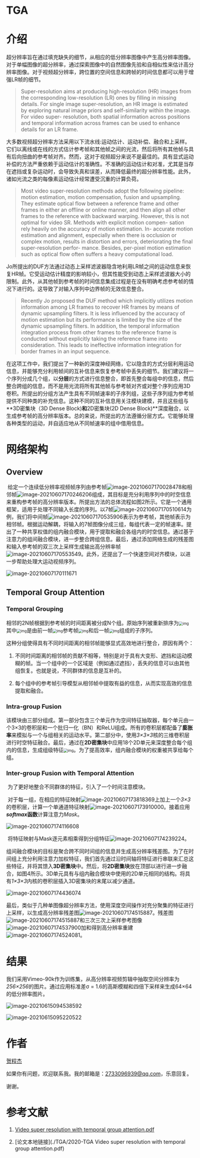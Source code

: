 # TGA

# 介绍

​		超分辨率旨在通过填充缺失的细节，从相应的低分辨率图像中产生高分辨率图像。对于单幅图像的超分辨率，通过探索图像中的自然图像先验和自相似性来估计高分辨率图像。对于视频超分辨率，跨位置的空间信息和跨帧的时间信息都可以用于增强LR帧的细节。

> Super-resolution aims at producing high-resolution (HR) images from the corresponding low-resolution (LR) ones by filling in missing details. For single image super-resolution, an HR image is estimated by exploring natural image priors and self-similarity within the image. For video super- resolution, both spatial information across positions and temporal information across frames can be used to enhance details for an LR frame. 



​		大多数视频超分辨率方法采用以下流水线:运动估计、运动补偿、融合和上采样。它们以离线或在线的方式估计参考帧和其他帧之间的光流，然后将所有其他帧与具有后向扭曲的参考帧对齐。然而，这对于视频超分来说不是最佳的。具有显式运动补偿的方法严重依赖于运动估计的准确性。不准确的运动估计和对准，尤其是当存在遮挡或复杂运动时，会导致失真和误差，从而降低最终的超分辨率性能。此外，诸如光流之类的每像素运动估计经常遭受沉重的计算负荷。

> Most video super-resolution methods adopt the following pipeline: motion estimation, motion compensation, fusion and upsampling. They estimate optical flow between a reference frame and other frames in either an offline or online manner, and then align all other frames to the reference with backward warping. However, this is not optimal for video SR. Methods with explicit motion compen- sation rely heavily on the accuracy of motion estimation. In- accurate motion estimation and alignment, especially when there is occlusion or complex motion, results in distortion and errors, deteriorating the final super-resolution perfor- mance. Besides, per-pixel motion estimation such as optical flow often suffers a heavy computational load.



​		Jo所提出的DUF方法通过动态上采样滤波器隐含地利用LR帧之间的运动信息来恢复HR帧。它受运动估计精度的影响较小，但其性能受到动态上采样滤波器大小的限制。此外，从其他帧到参考帧的时间信息集成过程是在没有明确考虑参考帧的情况下进行的。这导致了对输入序列中边界帧的无效信息整合。

> Recently Jo proposed the DUF method which implicitly utilizes motion information among LR frames to recover HR frames by means of dynamic upsampling filters. It is less influenced by the accuracy of motion estimation but its performance is limited by the size of the dynamic upsampling filters. In
> addition, the temporal information integration process from other frames to the reference frame is conducted without explicitly taking the reference frame into consideration. This leads to ineffective information integration for border frames in an input sequence.



​		在这项工作中，我们提出了一种新的深度神经网络，它以隐含的方式分层利用运动信息，并能够充分利用帧间的互补信息来恢复参考帧中丢失的细节。我们建议将一个序列分成几个组，以**分层**的方式进行信息整合，即首先整合每组中的信息，然后整合跨组的信息，而不是用光流将所有其他帧与参考帧对齐或对整个序列应用3D卷积。所提出的分组方法产生具有不同帧速率的子序列组，这些子序列组为参考帧提供不同种类的补充信息。这种不同的互补信息用关注模块建模，并且这些组与**3D密集块（3D Dense Block)**和**2D密集块(2D Dense Block)**深度融合，以生成参考帧的高分辨率版本。总的来说，所提出的方法遵循分层方式。它能够处理各种类型的运动，并自适应地从不同帧速率的组中借用信息。

# 网络架构

## Overview

​		给定一个连续低分辨率视频帧序列由参考帧![image-20210607170028478](./TGA/image-20210607170028478.png)和相邻帧![image-20210607170246206](./TGA/image-20210607170246206.png)组成，其目标是充分利用序列中的时空信息来重构参考帧的高分辨率版本。所提出方法的总体流程如图2所示。它是一个通用框架，适用于处理不同输入长度的序列。以7帧![image-20210607170510614](./TGA/image-20210607170510614.png)为例，我们将中间帧![image-20210607170535906](./TGA/image-20210607170535906.png)表示为参考帧，其他帧表示为相邻帧。根据运动解耦，将输入的7帧图像分成三组，每组代表一定的帧速率。提出了一种共享权值的组内融合模块，用于提取和融合各组内的时空信息。通过基于注意力的组间融合模块，进一步整合跨组信息。最后，通过添加网络生成的残差图和输入参考帧的双三次上采样生成输出高分辨率帧![image-20210607170553549](./TGA/image-20210607170553549.png)。此外，还提出了一个快速空间对齐模块，以进一步帮助处理大运动视频序列。

![image-20210607170111671](./TGA/image-20210607170111671.png)



## Temporal Group Attention

### Temporal Grouping

​		相邻的2N帧根据到参考帧的时间距离被分成N个组。原始序列被重新排序为<img src="./TGA/20201011212737427.png" alt="img" style="zoom:67%;" />其中<img src="./TGA/20201011212814889.png" alt="img" style="zoom:67%;" />是由前一帧<img src="./TGA/20201011214500666.png" alt="img" style="zoom:67%;" />参考帧<img src="./TGA/20201011214518117.png" alt="img" style="zoom:67%;" />和后一帧<img src="./TGA/20201011214534425.png" alt="img" style="zoom:67%;" />组成的子序列。

​		这种分组使得具有不同时间距离的相邻帧能够显式高效地进行整合，原因有两个：

1. 不同时间距离的相邻帧的贡献不相等，特别是对于具有大变形、遮挡和运动模糊的帧。当一个组中的一个区域是（例如通过遮挡），丢失的信息可以由其他组恢复。也就是说，不同群体的信息是互补的。

2. 每个组中的参考帧引导模型从相邻帧中提取有益的信息，从而实现高效的信息提取和融合。



### Intra-group Fusion

​		该模块由三部分组成。第一部分包含三个单元作为空间特征抽取器，每个单元由一个3×3的卷积层和一个批归一化（BN）和ReLU组成。所有的卷积层都配备了**膨胀率**来模拟与一个与组相关的运动水平。第二部分中，使用*3×3×3*核的三维卷积层进行时空特征融合。最后，通过在**2D密集块**中应用18个2D单元来深度整合每个组内的信息，生成组级特征<img src="https://img-blog.csdnimg.cn/20201011222657782.png" alt="img" style="zoom:67%;" />。为了提高效率，组内融合模块的权重被共享给每个组。



### Inter-group Fusion with Temporal Attention

​		为了更好地整合不同群体的特征，引入了一个时间注意模块。

​		对于每一组，在相应的特征映射![image-20210607173818369](./TGA/image-20210607173818369.png)上加上一个*3×3*的卷积层，计算一个单通道特征映射![image-20210607173910000](./TGA/image-20210607173910000.png)。接着应用***softmax*****函数**计算注意力*Mask*。

![image-20210607174116608](./TGA/image-20210607174116608.png)

​		将特征映射与Mask逐元素相乘得到分组特征![image-20210607174239224](./TGA/image-20210607174239224.png)。

​		组间融合模块的目标是聚合跨不同时间组的信息并生成高分辨率残差图。为了在时间组上充分利用注意力加权特征，我们首先通过沿时间轴将特征进行串联来汇总这些特征，并将其馈入**3D密集块**中。然后，将**2D密集块**放在顶部以进行进一步融合，如图4所示。3D单元具有与组内融合模块中使用的2D单元相同的结构。将具有*1×3×3*内核的卷积层插入3D密集块的末尾以减少通道。

![image-20210607174436074](./TGA/image-20210607174436074.png)

​		最后，类似于几种单图像超分辨率方法，使用深度空间操作对充分聚集的特征进行上采样，以生成高分辨率残差图![image-20210607174515887](./TGA/image-20210607174515887.png)。残差图![image-20210607174515887](./TGA/image-20210607174515887.png)和三次三次上采样参考图像![image-20210607174537900](./TGA/image-20210607174537900.png)加和得到高分辨率重建![image-20210607174524081](./TGA/image-20210607174524081.png)。



# 结果

我们采用Vimeo-90k作为训练集，从高分辨率视频剪辑中抽取空间分辨率为*256×256*的图片。通过应用标准差σ = 1.6的高斯模糊和四倍下采样来生成64×64的低分辨率图片。

![image-20210615094538592](./TGA/image-20210615094538592.png)



![image-20210615095220522](./TGA/image-20210615095220522.png)

# 作者

[贺程杰](https://github.com/FatShan)

如果你有问题，欢迎联系我。我的邮箱是：[2733096939@qq.com](2733096939@qq.com)，乐意回复。

谢谢。



# 参考文献

1. [Video super resolution with temporal group attention.pdf](https://openaccess.thecvf.com/content_CVPR_2020/papers/Isobe_Video_Super-Resolution_With_Temporal_Group_Attention_CVPR_2020_paper.pdf)

2. [论文本地链接](./TGA/2020-TGA Video super resolution with temporal group attention.pdf)
